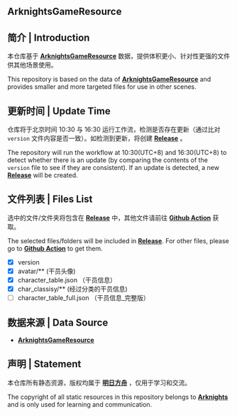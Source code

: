 ## ArknightsGameResource

## 简介 | Introduction
本仓库基于 **[ArknightsGameResource](https://github.com/yuanyan3060/ArknightsGameResource)** 数据，提供体积更小、针对性更强的文件供其他场景使用。

This repository is based on the data of **[ArknightsGameResource](https://github.com/yuanyan3060/ArknightsGameResource)** and provides smaller and more targeted files for use in other scenes.

## 更新时间 | Update Time
仓库将于北京时间 10:30 与 16:30 运行工作流，检测是否存在更新（通过比对 `version` 文件内容是否一致）。如检测到更新，将创建 **[Release](https://github.com/weinibuliu/ArknightsGameData/releases)** 。

The repository will run the workflow at 10:30(UTC+8) and 16:30(UTC+8) to detect whether there is an update (by comparing the contents of the `version` file to see if they are consistent). If an update is detected, a new **[Release](https://github.com/weinibuliu/ArknightsGameData/releases)** will be created.


## 文件列表 | Files List
选中的文件/文件夹将包含在 **[Release](https://github.com/weinibuliu/ArknightsGameData/releases)** 中，其他文件请前往 **[Github Action](https://github.com/weinibuliu/ArknightsGameData/actions)** 获取。

The selected files/folders will be included in **[Release](https://github.com/weinibuliu/ArknightsGameData/releases)**. For other files, please go to **[Github Action](https://github.com/weinibuliu/ArknightsGameData/actions)** to get them.

- [x] version
- [x] avatar/** (干员头像)
- [x] character_table.json （干员信息）
- [x] char_classisy/** (经过分类的干员信息)
- [ ] character_table_full.json （干员信息_完整版）

## 数据来源 | Data Source
- **[ArknightsGameResource](https://github.com/yuanyan3060/ArknightsGameResource)**

## 声明 | Statement
本仓库所有静态资源，版权均属于 **[明日方舟](https://ak.hypergryph.com)** ，仅用于学习和交流。

The copyright of all static resources in this repository belongs to **[Arknights](https://ak.hypergryph.com)** and is only used for learning and communication.